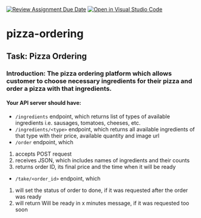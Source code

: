 [![Review Assignment Due Date](https://classroom.github.com/assets/deadline-readme-button-24ddc0f5d75046c5622901739e7c5dd533143b0c8e959d652212380cedb1ea36.svg)](https://classroom.github.com/a/SG_4L6US)
[![Open in Visual Studio Code](https://classroom.github.com/assets/open-in-vscode-718a45dd9cf7e7f842a935f5ebbe5719a5e09af4491e668f4dbf3b35d5cca122.svg)](https://classroom.github.com/online_ide?assignment_repo_id=11435034&assignment_repo_type=AssignmentRepo)
# pizza-ordering

## Task: Pizza Ordering
### Introduction: The pizza ordering platform which allows customer to choose necessary ingredients for their pizza and order a pizza with that ingredients.
#### Your API server should have:
- `/ingredients` endpoint, which returns list of types of available ingredients i.e. sausages, tomatoes, cheeses, etc.
- `/ingredients/<type>` endpoint, which returns all available ingredients of that type with their price, available quantity and image url
- `/order` endpoint, which
 1. accepts POST request
 2. receives JSON, which includes names of ingredients and their counts
 3. returns order ID, its final price and the time when it will be ready
- `/take/<order_id>` endpoint, which
 1. will set the status of order to done, if it was requested after the order was ready
 2. will return Will be ready in x minutes message, if it was requested too soon
